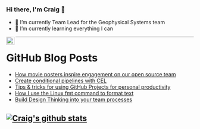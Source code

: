 ### Hi there, I'm Craig 👋

<!--
**CraigTeelFugro/CraigTeelFugro** is a ✨ _special_ ✨ repository because its `README.md` (this file) appears on your GitHub profile.

Here are some ideas to get you started:
-->

- 🔭 I’m currently Team Lead for the Geophysical Systems team
- 🌱 I’m currently learning everything I can

[<img align="left" alt="Craig Teel | LinkedIn" width="22px" src="https://cdn.jsdelivr.net/npm/simple-icons@v3/icons/linkedin.svg" />][linkedin]

---

# GitHub Blog Posts

<!-- BLOG-POST-LIST:START -->
- [How movie posters inspire engagement on our open source team](https://opensource.com/article/22/7/design-thinking-engagement-movie-poster)
- [Create conditional pipelines with CEL](https://opensource.com/article/22/7/conditional-tekton-pipelines-cel)
- [Tips &amp; tricks for using GitHub Projects for personal productivity](https://github.blog/2022-07-21-tips-tricks-for-using-github-projects-for-personal-productivity/)
- [How I use the Linux fmt command to format text](https://opensource.com/article/22/7/fmt-trivial-text-formatter)
- [Build Design Thinking into your team processes](https://opensource.com/article/22/7/design-thinking-process)
<!-- BLOG-POST-LIST:END -->

## [![Craig's github stats](https://github-readme-stats.vercel.app/api?username=craigteelfugro)](https://github.com/anuraghazra/github-readme-stats)


[linkedin]: https://linkedin.com/in/craig-teel-b8786771
